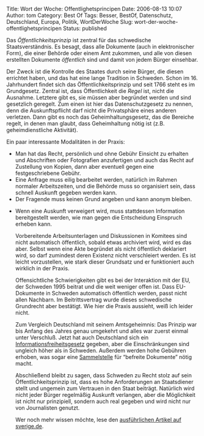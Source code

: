 Title: Wort der Woche: Offentlighetsprincipen
Date: 2006-08-13 10:07
Author: tom
Category: Best Of
Tags: Besser, BestOf, Datenschutz, Deutschland, Europa, Politik, WortDerWoche
Slug: wort-der-woche-offentlighetsprincipen
Status: published

Das *Öffentlichkeitsprinzip* ist zentral für das schwedische
Staatsverständnis. Es besagt, dass alle Dokumente (auch in
elektronischer Form), die einer Behörde oder einem Amt zukommen, und
alle von diesen erstellten Dokumente *öffentlich* sind und damit von
jedem Bürger einsehbar.

Der Zweck ist die Kontrolle des Staates durch seine Bürger, die diesen
errichtet haben, und das hat eine lange Tradition in Schweden. Schon im
16. Jahrhundert findet sich das Öffentlichkeitsprinzip und seit 1766
steht es im Grundgesetz. Zentral ist, dass Öffentlichkeit die *Regel*
ist, nicht die Ausnahme. Letztere gibt es, sie müssen aber begründet
werden und sind gesetzlich geregelt. Zum einen ist hier das
Datenschutzgesetz zu nennen, denn die Auskunftspflicht darf nicht die
Privatsphäre eines anderen verletzen. Dann gibt es noch das
Geheimhaltungsgesetz, das die Bereiche regelt, in denen man glaubt, dass
Geheimhaltung nötig ist (z.B. geheimdienstliche Aktivität).

Ein paar interessante Modalitäten in der Praxis:

-   Man hat das Recht, persönlich und ohne Gebühr Einsicht zu erhalten
    und Abschriften oder Fotografien anzufertigen und auch das Recht auf
    Zustellung von Kopien, dann aber eventuell gegen eine
    festgeschriebene Gebühr.
-   Eine Anfrage muss eilig bearbeitet werden, natürlich im Rahmen
    normaler Arbeitszeiten, und die Behörde muss so organisiert sein,
    dass schnell Auskunft gegeben werden kann.
-   Der Fragende muss keinen Grund angeben und kann anonym bleiben.

<ul>
<li>
Wenn eine Auskunft verweigert wird, muss stattdessen Information
bereitgestellt werden, wie man gegen die Entscheidung Einspruch erheben
kann.

</p>
Vorbereitende Arbeitsunterlagen und Diskussionen in Komitees sind nicht
automatisch öffentlich, sobald etwas archiviert wird, wird es das aber.
Selbst wenn eine Akte begründet als nicht öffentlich deklariert wird, so
darf zumindest deren Existenz nicht verschleiert werden. Es ist leicht
vorzustellen, wie stark dieser Grundsatz und er funktioniert auch
wirklich in der Praxis.

Offensichtliche Schwierigkeiten gibt es bei der Interaktion mit der EU,
der Schweden 1995 beitrat und die weit weniger offen ist. Dass
EU-Dokumente in Schweden automatisch öffentlich werden, passt nicht
allen Nachbarn. Im Beitrittsvertrag wurde dieses schwedische Grundrecht
aber bestätigt. Wie hier die Praxis aussieht, weiß ich leider nicht.

Zum Vergleich Deutschland mit seinem Amtsgeheimnis: Das Prinzip war bis
Anfang des Jahres genau umgekehrt und alles war zuerst einmal unter
Verschluß. Jetzt hat auch Deutschland sich ein
[Informationsfreiheitsgesetz](http://de.wikipedia.org/wiki/Gesetz_zur_Regelung_des_Zugangs_zu_Informationen_des_Bundes)
gegeben, aber die Einschränkungen sind ungleich höher als in Schweden.
Außerdem werden hohe Gebühren erhoben, was sogar eine
[Sammelstelle](http://www.befreite-dokumente.de/) für “befreite
Dokumente” nötig macht.

Abschließend bleibt zu sagen, dass Schweden zu Recht stolz auf sein
Öffentlichkeitsprinzip ist, dass es hohe Anforderungen an Staatsdiener
stellt und ungemein zum Vertrauen in den Staat beiträgt. Natürlich wird
nicht jeder Bürger regelmäßig Auskunft verlangen, aber die Möglichkeit
ist nicht nur prinzipiell, sondern auch real gegeben und wird nicht nur
von Journalisten genutzt.

Wer noch mehr wissen möchte, lese den [ausführlichen Artikel auf
sverige.de](http://www.sverige.de/lexi/lexi_oeff.htm).


